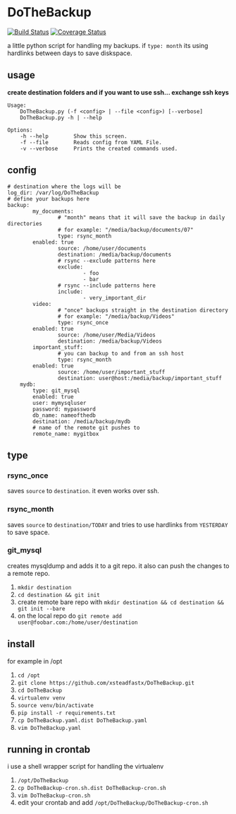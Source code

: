 DoTheBackup
===========

[![Build Status](https://travis-ci.org/xsteadfastx/DoTheBackup.svg?branch=master)](https://travis-ci.org/xsteadfastx/DoTheBackup)
[![Coverage Status](https://img.shields.io/coveralls/xsteadfastx/DoTheBackup.svg)](https://coveralls.io/r/xsteadfastx/DoTheBackup?branch=master)

a little python script for handling my backups. if `type: month` its using hardlinks between days to save diskspace.

## usage
**create destination folders and if you want to use ssh... exchange ssh keys**

```
Usage:
    DoTheBackup.py (-f <config> | --file <config>) [--verbose]
    DoTheBackup.py -h | --help

Options:
    -h --help        Show this screen.
    -f --file        Reads config from YAML File.
    -v --verbose     Prints the created commands used.
```

## config
```
# destination where the logs will be
log_dir: /var/log/DoTheBackup
# define your backups here
backup:
        my_documents:
                # "month" means that it will save the backup in daily directories
                # for example: "/media/backup/documents/07"
                type: rsync_month
		enabled: true
                source: /home/user/documents
                destination: /media/backup/documents
                # rsync --exclude patterns here
                exclude:
                        - foo
                        - bar
                # rsync --include patterns here
                include:
                        - very_important_dir
        video:
                # "once" backups straight in the destination directory
                # for example: "/media/backup/Videos"
                type: rsync_once
		enabled: true
                source: /home/user/Media/Videos
                destination: /media/backup/Videos
        important_stuff:
                # you can backup to and from an ssh host
                type: rsync_month
		enabled: true
                source: /home/user/important_stuff
                destination: user@host:/media/backup/important_stuff
	mydb:
		type: git_mysql
		enabled: true
		user: mymysqluser
		password: mypassword
		db_name: nameofthedb
		destination: /media/backup/mydb
		# name of the remote git pushes to
		remote_name: mygitbox
```

## type
### rsync_once
saves `source` to `destination`. it even works over ssh.

### rsync_month
saves `source` to `destination/TODAY` and tries to use hardlinks from `YESTERDAY` to save space.

### git_mysql
creates mysqldump and adds it to a git repo. it also can push the changes to a remote repo.

1. `mkdir destination`
2. `cd destination && git init`
3. create remote bare repo with `mkdir destination && cd destination && git init --bare`
4. on the local repo do `git remote add user@foobar.com:/home/user/destination`

## install
for example in /opt

1. `cd /opt`
2. `git clone https://github.com/xsteadfastx/DoTheBackup.git`
3. `cd DoTheBackup`
4. `virtualenv venv`
5. `source venv/bin/activate`
6. `pip install -r requirements.txt`
7. `cp DoTheBackup.yaml.dist DoTheBackup.yaml`
8. `vim DoTheBackup.yaml`

## running in crontab
i use a shell wrapper script for handling the virtualenv

1. `/opt/DoTheBackup`
2. `cp DoTheBackup-cron.sh.dist DoTheBackup-cron.sh`
3. `vim DoTheBackup-cron.sh`
4. edit your crontab and add `/opt/DoTheBackup/DoTheBackup-cron.sh`
